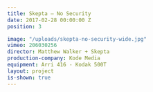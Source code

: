 ```yaml
---
title: Skepta — No Security
date: 2017-02-28 00:00:00 Z
position: 3

image: "/uploads/skepta-no-security-wide.jpg"
vimeo: 206030256
director: Matthew Walker + Skepta
production-company: Kode Media
equipment: Arri 416 - Kodak 500T
layout: project
is-shown: true
---
```


